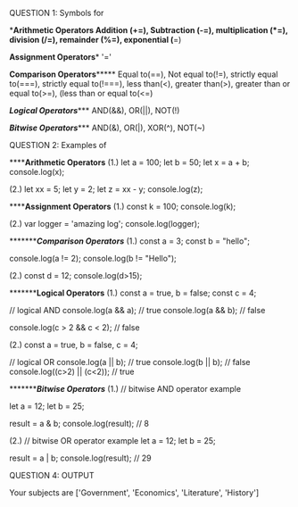 QUESTION 1: Symbols for 

*****************Arithmetic Operators**************
Addition (+=), Subtraction (-=), multiplication (*=), division (/=), remainder (%=), exponential (**=)


************Assignment Operators*************
'='


************Comparison Operators*****************
Equal to(==), Not equal to(!=), strictly equal to(===), strictly equal to(!===), less  than(<), greater than(>), greater than or equal to(>=), (less than or equal to(<=)


*************Logical Operators****************
AND(&&), OR(||), NOT(!)


*************Bitwise Operators****************
AND(&), OR(|), XOR(^), NOT(~)


QUESTION 2: Examples of

******************Arithmetic Operators**************
(1.)
let a = 100;
let b = 50;
let x = a + b;
console.log(x); 

(2.)
let xx = 5;
let y = 2;
let z = xx - y;
console.log(z); 


******************Assignment Operators**************
(1.)
const k = 100;
console.log(k); 

(2.)
var logger = 'amazing log';
console.log(logger);


******************Comparison Operators***********
(1.)
const a = 3;
const b = "hello";

console.log(a != 2); 
console.log(b != "Hello"); 

(2.)
const d = 12;
console.log(d>15);



*********************Logical Operators**************
(1.)
const a = true, b = false;
const c = 4;

// logical AND
console.log(a && a); // true
console.log(a && b); // false

console.log(c > 2 && c < 2); // false

(2.)
const a = true, b = false, c = 4;


// logical OR
console.log(a || b); // true
console.log(b || b); // false
console.log((c>2) || (c<2)); // true



********************Bitwise Operators*************
(1.)
// bitwise AND operator example

let a = 12; 
let  b = 25; 

result = a & b; 
console.log(result); // 8 


(2.)
// bitwise OR operator example
let a = 12; 
let  b = 25; 

result = a | b; 
console.log(result); // 29


QUESTION 4: OUTPUT

Your subjects are ['Government', 'Economics', 'Literature', 'History']